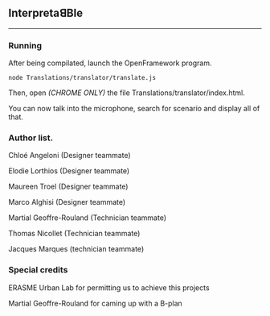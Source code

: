 ## InterpretaꓭBle

---

### Running

After being compilated, launch the OpenFramework program.

```
node Translations/translator/translate.js
```

Then, open *(CHROME ONLY)* the file Translations/translator/index.html.

You can now talk into the microphone, search for scenario and display all of that.

### Author list.

Chloé Angeloni (Designer teammate)

Elodie Lorthios (Designer teammate)

Maureen Troel (Designer teammate)

Marco Alghisi (Designer teammate)

Martial Geoffre-Rouland (Technician teammate)

Thomas Nicollet (Technician teammate)

Jacques Marques (technician teammate)

### Special credits

ERASME Urban Lab for permitting us to achieve this projects

Martial Geoffre-Rouland for caming up with a B-plan